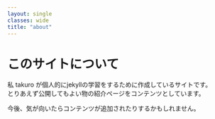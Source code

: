 ```yaml
---
layout: single
classes: wide
title: "about"
---
```

# このサイトについて
私 takuro が個人的にjekyllの学習をするために作成しているサイトです。  
とりあえず公開してもよい物の紹介ページをコンテンツとしています。

今後、気が向いたらコンテンツが追加されたりするかもしれません。